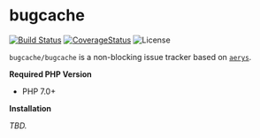 # bugcache

[![Build Status](https://img.shields.io/travis/bugcache/bugcache/master.svg?style=flat-square)](https://travis-ci.org/bugcache/bugcache)
[![CoverageStatus](https://img.shields.io/coveralls/bugcache/bugcache/master.svg?style=flat-square)](https://coveralls.io/github/bugcache/bugcache?branch=master)
![License](https://img.shields.io/badge/license-MIT-blue.svg?style=flat-square)


`bugcache/bugcache` is a non-blocking issue tracker based on [`aerys`](https://github.com/amphp/aerys).

**Required PHP Version**

- PHP 7.0+

**Installation**

*TBD.*